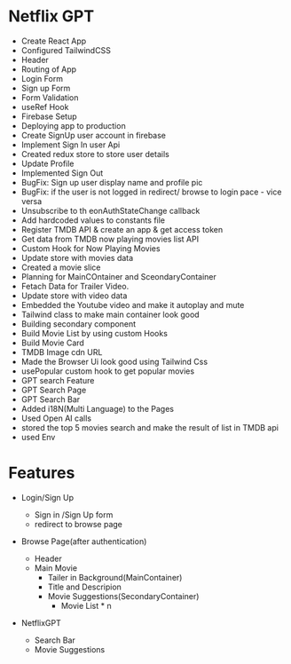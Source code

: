 # Netflix GPT
- Create React App
- Configured TailwindCSS
- Header
- Routing of App
- Login Form
- Sign up Form
- Form Validation
- useRef Hook
- Firebase Setup
- Deploying app to production
- Create SignUp user account in firebase
- Implement Sign In user Api
- Created redux store to store user details
- Update Profile
- Implemented Sign Out
- BugFix: Sign up user display name and profile pic
- BugFix: if the user is not logged in redirect/ browse to login pace - vice versa
- Unsubscribe to th eonAuthStateChange callback
- Add hardcoded values to constants file
- Register TMDB API & create an app & get access token
- Get data from TMDB now playing movies list API
- Custom Hook for Now Playing Movies
- Update store with movies data
- Created a movie slice
- Planning for MainCOntainer and SceondaryContainer
- Fetach Data for Trailer Video.
- Update store with video data
- Embedded the Youtube video and make it autoplay and mute
- Tailwind class to make main container look good
- Building secondary component
- Build Movie List by using custom Hooks
- Build Movie Card
- TMDB Image cdn URL
- Made the Browser Ui look good using Tailwind Css
- usePopular custom hook to get popular movies
- GPT search Feature
- GPT Search Page 
- GPT Search Bar
- Added i18N(Multi Language) to the Pages
- Used Open AI calls 
- stored the top 5 movies search and make the result of list in TMDB api
- used Env

# Features
- Login/Sign Up
    - Sign in /Sign Up form
    - redirect to browse page

- Browse Page(after authentication)
    - Header
    - Main Movie
        - Tailer in Background(MainContainer)
        - Title and Descripion
        - Movie Suggestions(SecondaryContainer)
            - Movie List * n

- NetflixGPT
    - Search Bar
    - Movie Suggestions